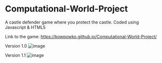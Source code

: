 # Computational-World-Project

A castle defender game where you protect the castle. Coded using Javascript & HTML5

Link to the game: https://kowpowko.github.io/Computational-World-Project/

Version 1.0
![image](https://user-images.githubusercontent.com/79539203/150890236-34e1cd02-7fdd-4ed5-9d17-a09965573a77.png)

Version 1.1
![image](https://user-images.githubusercontent.com/79539203/151082980-b84687ec-509c-4c74-89a2-0a02e0752846.png)

